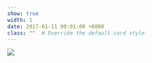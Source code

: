 ```yaml
---
show: true
width: 1
date: 2017-01-11 00:01:00 +0800
class: ""  # Override the default card style
---
```

<div>
<img src="{{ 'assets/images/badges/uw.png' | relative_url }}" class="img-fluid rounded" >
</div>
